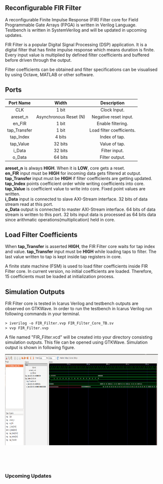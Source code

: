 <h2><b>Reconfigurable FIR Filter</b></h2>

A reconfigurable Finite Impulse Response (FIR) Filter core for Field Programmable Gate Arrays (FPGA) is written in Verilog Language. Testbench is written in SystemVerilog and will be updated in upcoming updates. <br>

FIR Filter is a popular Digital Signal Processing (DSP) application. It is a digital filter that has finite impulse response which means duration is finite. Every input value is multiplied by defined filter coefficients and buffered before driven through the output.<br>

Filter coefficients can be obtained and filter specifications can be visualised by using Octave, MATLAB or other software. <br>

<h2><b>Ports</b></h2>

| Port Name  | Width | Description |
| :-----------: | :------------: | :------------: |
| CLK  | 1 bit  | Clock Input. |
| areset_n  | Asynchronous Reset (N)  | Negative reset input.|
| en_FIR  | 1 bit  | Enable filtering. |
| tap_Transfer  | 1 bit  | Load filter coefficients. |
| tap_Index  | 4 bits  | Index of tap. |
| tap_Value  | 32 bits  | Value of tap. |
| i_Data  | 32 bits  | Filter input. |
| o_Data  | 64 bits  | Filter output. |


<b>areset_n</b> is always <b>HIGH</b>. When it is <b>LOW</b>, core gets a reset.<br>
<b>en_FIR</b> input must be <b>HIGH</b> for incoming data gets filtered at output.<br>
<b>tap_Transfer</b> input must be <b>HIGH</b> if filter coefficients are getting updated.<br>
<b>tap_Index</b> points coefficient order while writing coefficients into core.<br>
<b>tap_Value</b> is coefficient value to write into core. Fixed point values are written.<br>
<b>i_Data</b> input is connected to slave AXI-Stream interface. 32 bits of data stream read at this port.<br>
<b>o_Data</b> output is connected to master AXI-Stream interface. 64 bits of data stream is written to this port. 32 bits input data is processed as 64 bits data since arithmatic operations(multiplication) held in core.<br>


<h2><b>Load Filter Coefficients</b></h2>

When <b>tap_Transfer</b> is asserted <b>HIGH</b>, the FIR Filter core waits for tap index and value. <b>tap_Transfer</b> input must be <b>HIGH</b> while loading taps to filter. The last value written to tap is kept inside tap registers in core.

A finite state machine (FSM) is used to load filter coefficients inside FIR Filter core. In current version, no initial coefficients are loaded. Therefore, 15 coefficients must be loaded at initialization process.

<h2><b>Simulation Outputs</b></h2>

FIR Filter core is tested in Icarus Verilog and testbench outputs are observed on GTKWave. In order to run the testbench in Icarus Verilog run following commands in your terminal.<br>

```
> iverilog -o FIR_Filter.vvp FIR_Filter_Core_TB.sv
> vvp FIR_Filter.vvp
```

A file named "FIR_Filter.vcd" will be created into your directory consisting simulation outputs. This file can be opened using GTKWave. Simulation output is shown in following figure.<br>

<img src="Sim_Out.png" alt="Simulation Output" style="width:600px;height:300px;">

<br><br><br>

<h3>Upcoming Updates<h3>









